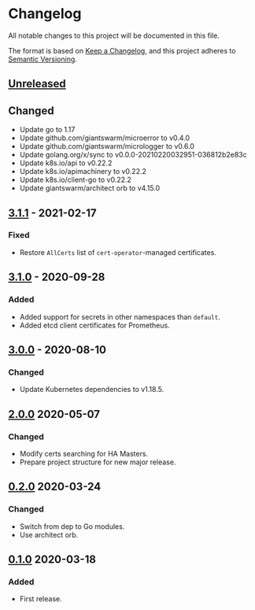# Changelog

All notable changes to this project will be documented in this file.

The format is based on [Keep a Changelog](https://keepachangelog.com/en/1.0.0/),
and this project adheres to [Semantic Versioning](https://semver.org/spec/v2.0.0.html).



## [Unreleased]

## Changed

- Update go to 1.17
- Update github.com/giantswarm/microerror to v0.4.0
- Update  github.com/giantswarm/micrologger to v0.6.0
- Update  golang.org/x/sync to v0.0.0-20210220032951-036812b2e83c
- Update  k8s.io/api to v0.22.2
- Update  k8s.io/apimachinery to v0.22.2
- Update  k8s.io/client-go to v0.22.2
- Update giantswarm/architect orb to v4.15.0

## [3.1.1] - 2021-02-17

### Fixed

- Restore `AllCerts` list of `cert-operator`-managed certificates.

## [3.1.0] - 2020-09-28

### Added

- Added support for secrets in other namespaces than `default`.
- Added etcd client certificates for Prometheus.

## [3.0.0] - 2020-08-10

### Changed

- Update Kubernetes dependencies to v1.18.5.

## [2.0.0] 2020-05-07

### Changed

- Modify certs searching for HA Masters.
- Prepare project structure for new major release.



## [0.2.0] 2020-03-24

### Changed

- Switch from dep to Go modules.
- Use architect orb.



## [0.1.0] 2020-03-18

### Added

- First release.



[Unreleased]: https://github.com/giantswarm/certs/compare/v3.1.1...HEAD
[3.1.1]: https://github.com/giantswarm/certs/compare/v3.1.0...v3.1.1
[3.1.0]: https://github.com/giantswarm/certs/compare/v3.0.0...v3.1.0
[3.0.0]: https://github.com/giantswarm/certs/compare/v2.0.0...v3.0.0
[2.0.0]: https://github.com/giantswarm/certs/compare/v0.2.0...v2.0.0
[0.2.0]: https://github.com/giantswarm/certs/compare/v0.1.0...v0.2.0

[0.1.0]: https://github.com/giantswarm/certs/releases/tag/v0.1.0
